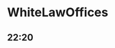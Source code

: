 # WhiteLawOffices

## 22:20
<!-- https://www.youtube.com/watch?v=WXa7cPDgb_g&list=LL&index=167&t=1225s -->
